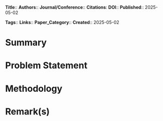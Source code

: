 **Title**:: 
**Authors**::
**Journal/Conference**:: 
**Citations**:
**DOI**::
**Published**:: 2025-05-02

**Tags**::
**Links**::
**Paper_Category**::
**Created**:: 2025-05-02

# Summary

# Problem Statement

# Methodology

# Remark(s)

